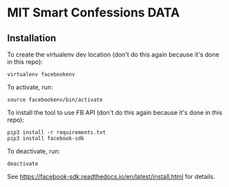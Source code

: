 # MIT Smart Confessions DATA

## Installation

To create the virtualenv dev location (don't do this 
again because it's done in this repo):

	virtualenv facebookenv

To activate, run:

	source facebookenv/bin/activate

To install the tool to use FB API (don't do this 
again because it's done in this repo):
	
	pip3 install -r requirements.txt
	pip3 install facebook-sdk

To deactivate, run:
	
	deactivate

See https://facebook-sdk.readthedocs.io/en/latest/install.html for details.